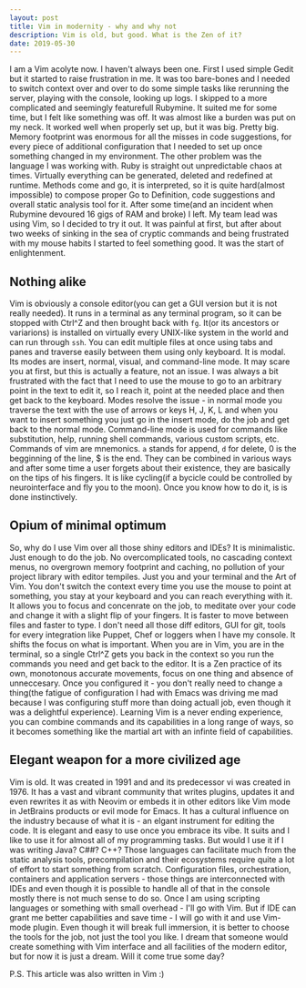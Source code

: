 ```yaml
---
layout: post
title: Vim in modernity - why and why not
description: Vim is old, but good. What is the Zen of it?
date: 2019-05-30
---
```

I am a Vim acolyte now. I haven't always been one. First I used simple Gedit but it started to raise frustration in me. It was too bare-bones and I needed to switch context over and over to do some simple tasks like rerunning the server, playing with the console, looking up logs.  I skipped to a more complicated and seemingly featurefull Rubymine. It suited me for some time, but I felt like something was off. It was almost like a burden was put on my neck. It worked well when properly set up, but it was big. Pretty big. Memory footprint was enormous for all the misses in code suggestions, for every piece of additional configuration that I needed to set up once something changed in my environment. The other problem was the language I was working with. Ruby is straight out unpredictable chaos at times. Virtually everything can be generated, deleted and redefined at runtime. Methods come and go, it is interpreted, so it is quite hard(almost impossible) to compose proper Go to  Definition, code suggestions and overall static analysis tool for it. After some time(and an incident when Rubymine devoured 16 gigs of RAM and broke) I left. My team lead was using Vim, so I decided to try it out. It was painful at first, but after about two weeks of sinking in the sea of cryptic commands and being frustrated with my mouse habits I started to feel something good. It was the start of enlightenment.

## Nothing alike

Vim is obviously a console editor(you can get a GUI version but it is not really needed). It runs in a terminal as any terminal program, so it can be stopped with Ctrl^Z and then brought back with `fg`. It(or its ancestors or variarions) is installed on virtually every UNIX-like system in the world and can run through `ssh`. You can edit multiple files at once using tabs and panes and traverse easily between them using only keyboard. It is modal. Its modes are insert, normal, visual, and command-line mode. It may scare you at first, but this is actually a feature, not an issue. I was always a bit frustrated with the fact that I need to use the mouse to go to an arbitrary point in the text to edit it, so I reach it, point at the needed place and then get back to the keyboard. Modes resolve the issue - in normal mode you traverse the text with the use of arrows or keys H, J, K, L and when you want to insert something you just go in the insert mode, do the job and get back to the normal mode. Command-line mode is used for commands like substitution, help, running shell commands, various custom scripts, etc. Commands of vim are mnemonics. `a` stands for append, `d` for delete, 0 is the begginning of the line, $ is the end. They can be combined in various ways and after some time a user forgets about their existence, they are basically on the tips of his fingers. It is like cycling(if a bycicle could be controlled by neurointerface and fly you to the moon). Once you know how to do it, is is done instinctively.

## Opium of minimal optimum

So, why do I use Vim over all those shiny editors and IDEs? It is minimalistic. Just enough to do the job. No overcomplicated tools, no cascading context menus, no overgrown memory footprint and caching, no pollution of your project library with editor tempiles. Just you and your terminal and the Art of Vim. You don't switch the context every time you use the mouse to point at something, you stay at your keyboard and you can reach everything with it. It allows you to focus and concenrate on the job, to meditate over your code and change it with a slight flip of your fingers. It is faster to move between files and faster to type. I don't need all those diff editors, GUI for git, tools for every integration like Puppet, Chef or loggers when I have my console. It shifts the focus on what is important. When you are in Vim, you are in the terminal, so a single Ctrl^Z gets you back in the context so you run the commands you need and get back to the editor. It is a Zen practice of its own, monotonous accurate movements, focus on one thing and absence of unneccesary. Once you configured it - you don't really need to change a thing(the fatigue of configuration I had with Emacs was driving me mad because I was configuring stuff more than doing actuall job, even though it was a delightful experience). Learning Vim is a never ending experience, you can combine commands and its capabilities in a long range of ways, so it becomes something like the martial art with an infinte field of capabilities.

## Elegant weapon for a more civilized age

Vim is old. It was created in 1991 and and its predecessor vi was created in 1976. It has a vast and vibrant community that writes plugins, updates it and even rewrites it as with Neovim or embeds it in other editors like Vim mode in JetBrains products or evil mode for Emacs. It has a cultural influence on the industry because of what it is - an elgant instrument for editing the code. It is elegant and easy to use once you embrace its vibe. It suits and I like to use it for almost all of my programming tasks. But would I use it if I was writing Java? C##? C++? Those languages can facilitate much from the static analysis tools,  precompilation and their ecosystems require quite a lot of effort to start something from scratch. Configuration files, orchestration, containers and application servers - those things are interconnected with IDEs and even though it is possible to handle all of that in the console mostly there is not much sense to do so. Once I am using scripting languages or something with small overhead - I'll go with Vim. But if IDE can grant me better capabilities and save time - I will go with it and use Vim-mode plugin. Even though it will break full immersion, it is better to choose the tools for the job, not just the tool you like. I dream that someone would create something with Vim interface and all facilities of the modern editor, but for now it is just a dream. Will it come true some day?

P.S. This article was also written in Vim :)


